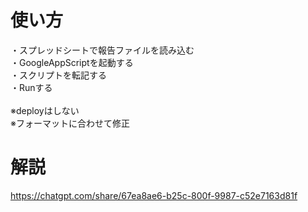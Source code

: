 # 使い方
・スプレッドシートで報告ファイルを読み込む</br>
・GoogleAppScriptを起動する</br>
・スクリプトを転記する</br>
・Runする</br>
</br>
※deployはしない</br>
※フォーマットに合わせて修正</br>

# 解説
https://chatgpt.com/share/67ea8ae6-b25c-800f-9987-c52e7163d81f
